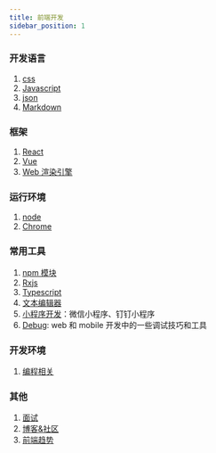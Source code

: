 ```yaml
---
title: 前端开发
sidebar_position: 1
---
```


### 开发语言

1. [css](./css/index.md)
2. [Javascript](./Javascript/Index.md)
3. [json](./json.md)
4. [Markdown](./Markdown.md)

### 框架

1. [React](./React/index.md)
2. [Vue](./Vue/index.md)
3. [Web 渲染引擎](./web-render/index.md)

### 运行环境

1. [node](./node/index.md)
2. [Chrome](./Chrome/Index.md)

### 常用工具

1. [npm 模块](./npm/React_Router.md)
2. [Rxjs](./Rxjs.md)
3. [Typescript](./Typescript.md)
4. [文本编辑器](./text-editor.md)
5. [小程序开发](./webapp.md)：微信小程序、钉钉小程序
6. [Debug](./Debug.md): web 和 mobile 开发中的一些调试技巧和工具

### 开发环境

1. [编程相关](./code/index.md)

### 其他

1. [面试](./Interview.md)
2. [博客&社区](./blog.md)
3. [前端趋势](./Trend.md)
